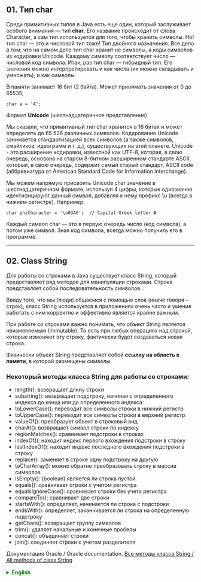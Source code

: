## 01. Тип char
Среди примитивных типов в Java есть еще один, который заслуживает особого внимания — тип **char**. Его название происходит от слова Character, а сам тип используется для того, чтобы хранить символы.
Но! тип char — это и числовой тип тоже! Тип двойного назначения.
Все дело в том, что на самом деле тип char хранит не символы, а коды символов из кодировки Unicode. Каждому символу соответствует число — числовой код символа.
Итак, раз тип char — гибридный тип. Его значения можно интерпретировать и как числа (их можно складывать и умножать), и как символы.

В памяти занимает 16 бит (2 байта). Может принимать значения от 0 до 65535;
```
char a = 'A';
```

Формат **Unicode** (шестнадцатеричное представление)

Мы сказали, что примитивный тип char хранится в 16 битах и может определять до 65 536 различных символов. 
Кодирование Unicode занимается стандартизацией всех символов (а также символов, смайликов, идеограмм и т. д.), существующих на этой планете. Unicode - это расширение кодировки, известной как UTF-8, которая, в свою очередь, основана на старом 8-битном расширенном стандарте ASCII, который, в свою очередь, содержит самый старый стандарт, ASCII code (аббревиатура от American Standard Code for Information Interchange).

Мы можем напрямую присвоить Unicode char значение в шестнадцатеричном формате, используя 4 цифры, которые однозначно идентифицируют данный символ, добавляя к нему префикс \u (всегда в нижнем регистре). Например:
```
char phiCharacter = '\u03A6';  // Capital Greek letter Φ

```

Каждый символ char — это в первую очередь число (код символа), а потом уже символ. Зная код символа, всегда можно получить его в программе.

___
## 02. Class String
Для работы со строками в Java существует класс String, который предоставляет ряд методов для манипуляции строками. Строка представляет собой последовательность символов.

Ввиду того, что мы (люди) общаемся с помощью слов (иначе говоря – строк), класс String используется в приложениях очень часто и умение работать с ним корректно и эффективно является крайне важным.

При работе со строками важно понимать, что объект String является неизменяемым (immutable). То есть при любых операциях над строкой, которые изменяют эту строку, фактически будет создаваться новая строка.

Физически объект String представляет собой **ссылку на область в памяти**, в которой размещены символы.

### Некоторый методы класса String для работы со строками:

- length(): возвращает длину строки 
- substring(): возвращает подстроку, начиная с определенного индекса до конца или до определенного индекса 
- toLowerCase(): переводит все символы строки в нижний регистр 
- toUpperCase(): переводит все символы строки в верхний регистр 
- valueOf(): преобразует объект в строковый вид 
- charAt(): возвращает символ строки по индексу 
- regionMatches(): сравнивает подстроки в строках 
- indexOf(): находит индекс первого вхождения подстроки в строку 
- lastIndexOf(): находит индекс последнего вхождения подстроки в строку 
- replace(): заменяет в строке одну подстроку на другую
- toCharArray(): можно обратно преобразовать строку в массив символов 
- isEmpty(): (boolean) является ли строка пустой 
- equals(): сравнивает строки с учетом регистра 
- equalsIgnoreCase(): сравнивает строки без учета регистра 
- сompareTo(): сравнивает две строки 
- startsWith(): определяет, начинается ли строка с подстроки 
- endsWith(): определяет, заканчивается ли строка на определенную подстроку 
- getChars(): возвращает группу символов 
- trim(): удаляет начальные и конечные пробелы 
- concat(): объединяет строки 
- join(): соединяет строки с учетом разделителя


Документация Oracle / Oracle documentation. [Все методы класса String / All methods of class String](https://docs.oracle.com/javase/8/docs/api/java/lang/String.html "Oracle documentation")

<details style="margin-top: 16px">
  <summary style="cursor: pointer; color: green;"><b>English</b></summary>


## 01 ENG. The `char` Type

Among the primitive data types in Java, there is one that deserves special attention — the `char` type. Its name comes from "Character," and it is used to store characters. However, the `char` type is also a numeric type! It serves a dual purpose.

The reason is that the `char` type doesn't actually store characters directly; it stores the character codes from the Unicode encoding. Each character corresponds to a numeric code.

So, the `char` type is a hybrid type. Its values can be interpreted both as numbers (which can be added and multiplied) and as characters.

In memory, it occupies 16 bits (2 bytes). It can take values from 0 to 65535.
```
char a = 'A';
```

### Unicode Format (Hexadecimal Representation)

As we mentioned, the primitive `char` type is stored in 16 bits and can represent up to 65,536 different characters.
Unicode encoding standardizes all characters (as well as emojis, ideograms, etc.) that exist on this planet. Unicode is an extension of the UTF-8 encoding, which is, in turn, based on the old 8-bit extended ASCII standard. ASCII code stands for American Standard Code for Information Interchange.

We can directly assign a Unicode character value to a `char` using a hexadecimal format with 4 digits that uniquely identifies the character. It's done by adding the `\u` prefix (always in lowercase) to it. For example:

```
char phiCharacter = '\u03A6';  // Capital Greek letter Φ

```

### Each char Symbol is Primarily a Number (Character Code)

Every `char` symbol is essentially a number (character code) first and then a symbol. Knowing the character code, you can always retrieve the corresponding symbol in your program.



## 02 ENG. Class String

In Java, the `String` class is used for working with strings and provides a set of methods for string manipulation. A string is a sequence of characters.

Given that we (humans) communicate using words (in other words - strings), the `String` class is used very often in applications, and the ability to work with it correctly and efficiently is crucial.

When working with strings, it's important to understand that a `String` object is immutable. This means that any operations on a string that appear to modify it will actually create a new string.

Physically, a `String` object represents a **reference to a memory area** where characters are stored.

___
## String Class Methods

- `length()`: Returns the length of the string.
- `substring()`: Returns a substring starting from a specified index to the end or up to a specified index.
- `toLowerCase()`: Converts all characters in the string to lowercase.
- `toUpperCase()`: Converts all characters in the string to uppercase.
- `valueOf()`: Converts an object to its string representation.
- `charAt()`: Returns the character at a specific index in the string.
- `regionMatches()`: Compares substrings within strings.
- `indexOf()`: Finds the index of the first occurrence of a substring in the string.
- `lastIndexOf()`: Finds the index of the last occurrence of a substring in the string.
- `replace()`: Replaces one substring with another in the string.
- `toCharArray()`: Converts a string back into an array of characters.
- `isEmpty()`: Returns `true` if the string is empty.
- `equals()`: Compares strings considering case sensitivity.
- `equalsIgnoreCase()`: Compares strings without considering case.
- `compareTo()`: Compares two strings.
- `startsWith()`: Determines if a string starts with a specified substring.
- `endsWith()`: Determines if a string ends with a specific substring.
- `getChars()`: Returns a group of characters.
- `trim()`: Removes leading and trailing whitespaces.
- `concat()`: Concatenates strings.
- `join()`: Joins strings using a delimiter.





</details>











